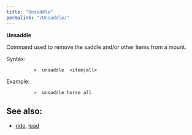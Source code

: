 ```yaml
---
title: "Unsaddle"
permalink: "/Unsaddle/"
---
```


**Unsaddle**

Command used to remove the saddle and/or other items from a mount.

Syntax:

`          >  unsaddle `<mount>` <item|all>`

Example:

`          >  unsaddle horse all`

## See also:

- [ride](ride "wikilink"), [lead](lead "wikilink")
